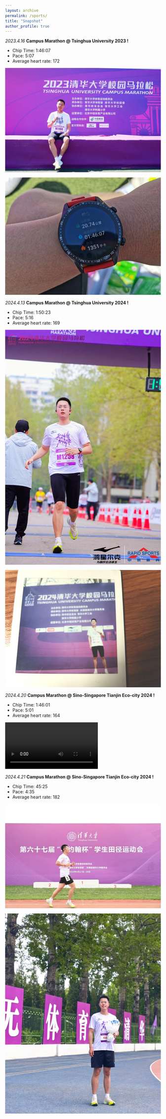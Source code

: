 ```yaml
---
layout: archive
permalink: /sports/
title: "Snapshot"
author_profile: true
---
```


_2023.4.16_ **Campus Marathon @ Tsinghua University 2023 !**

* Chip Time: 1:46:07
* Pace: 5:07
* Average heart rate: 172

![图1](./marathon2023-1.jpg#center)

![图1](./marathon2023-2.jpg#center)

_2024.4.13_ **Campus Marathon @ Tsinghua University 2024 !**

* Chip Time: 1:50:23
* Pace: 5:16
* Average heart rate: 169

![图1](./campus2024.jpg#center)

![图1](./campus2024-2.jpg#center)

_2024.4.20_ **Campus Marathon @ Sino-Singapore Tianjin Eco-city 2024 !**

* Chip Time: 1:46:01
* Pace: 5:01
* Average heart rate: 164

![图1](./city2024.mp4#center)

_2024.4.21_ **Campus Marathon @ Sino-Singapore Tianjin Eco-city 2024 !**

* Chip Time: 45:25
* Pace: 4:35
* Average heart rate: 182

![图1](./mabei2024.jpg#center)

![图1](./mabei2024-2.jpg#center)
